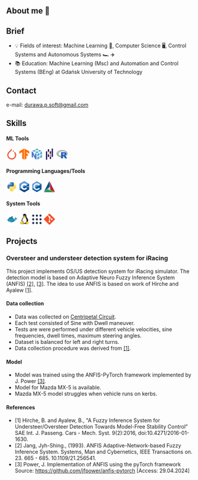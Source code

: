 ## About me 👋
## Brief
- 💡 Fields of interest: Machine Learning 🦾, Computer Science 🖥️, Control Systems and Autonomous Systems 🏎️ ✈️
- 📚 Education: Machine Learning (Msc) and Automation and Control Systems (BEng) at Gdańsk University of Technology

## Contact
e-mail: durawa.p.soft@gmail.com

## Skills 

#### ML Tools
<div class="MLSkills">
<img src="https://github.com/devicons/devicon/blob/master/icons/pytorch/pytorch-original.svg" alt=PyTorch, width=30, height=30/>
<img src="https://github.com/devicons/devicon/blob/master/icons/tensorflow/tensorflow-original.svg" alt=Tensorflow, width=30, height=30/>
<img src="https://github.com/devicons/devicon/blob/master/icons/numpy/numpy-original.svg" alt=numpy, width=30, height=30/>
<img src="https://github.com/devicons/devicon/blob/master/icons/pandas/pandas-original.svg" alt=pandas, width=30, height=30/>
<img src="https://github.com/devicons/devicon/blob/master/icons/r/r-original.svg" alt=pandas, width=30, height=30/> 
</div>

#### Programming Languages/Tools
<div class="ProgrammingLanguages">
<img src="https://github.com/devicons/devicon/blob/master/icons/python/python-original.svg" alt=python, width=30, height=30/>
<img src="https://github.com/devicons/devicon/blob/master/icons/cplusplus/cplusplus-original.svg" alt=cpp, width=30, height=30/>
<img src="https://github.com/devicons/devicon/blob/master/icons/c/c-original.svg" alt=c, width=30, height=30/>
<img src="https://github.com/devicons/devicon/blob/master/icons/cmake/cmake-original.svg" alt=cmake, width=30, height=30/>
</div>

#### System Tools
<div class="ProgrammingLanguages">
<img src="https://github.com/devicons/devicon/blob/master/icons/docker/docker-original.svg" alt=docker, width=30, height=30/>
<img src="https://github.com/devicons/devicon/blob/master/icons/linux/linux-original.svg" alt=linux, width=30, height=30/>
<img src="https://github.com/devicons/devicon/blob/master/icons/ros/ros-original.svg" alt=c, width=30, height=30/>
<img src="https://github.com/devicons/devicon/blob/master/icons/git/git-original.svg" alt=git, width=30, height=30/>
</div>

## Projects

### Oversteer and understeer detection system for iRacing

This project implements OS/US detection system for iRacing simulator. The detection model is based on Adaptive Neuro Fuzzy Inference System (ANFIS)  [[2]](#2), [[3]](#3).
The idea to use ANFIS is based on work of Hirche and Ayalew [[1]](#1).

#### Data collection
- Data was collected on [Centripetal Circuit](https://www.iracing.com/tracks/centripetal-circuit/).
- Each test consisted of Sine with Dwell maneuver.
- Tests are were performed under different vehicle velocities, sine frequencies, dwell times, maximum steering angles.
- Dataset is balanced for left and right turns.
- Data collection procedure was derived from [[1]](#1).

#### Model
- Model was trained using the ANFIS-PyTorch framework implemented by J. Power [[3]](#3).
- Model for Mazda MX-5 is available.
- Mazda MX-5 model struggles when vehicle runs on kerbs.

#### References
- <a id="1">[1]</a> 
Hirche, B. and Ayalew, B.,
"A Fuzzy Inference System for Understeer/Oversteer Detection Towards Model-Free Stability Control"
SAE Int. J. Passeng. Cars - Mech. Syst. 9(2):2016, doi:10.4271/2016-01-1630.
- <a id="2">[2]</a>
Jang, Jyh-Shing.,
(1993). ANFIS Adaptive-Network-based Fuzzy Inference System.
Systems, Man and Cybernetics, IEEE Transactions on. 23. 665 - 685. 10.1109/21.256541. 
- <a id="3">[3]</a>
Power, J.
Implementation of ANFIS using the pyTorch framework
Source: https://github.com/jfpower/anfis-pytorch [Access: 29.04.2024]

<!--
**froxec/froxec** is a ✨ _special_ ✨ repository because its `README.md` (this file) appears on your GitHub profile.

Here are some ideas to get you started:

- 🔭 I’m currently working on ...
- 🌱 I’m currently learning ...
- 👯 I’m looking to collaborate on ...
- 🤔 I’m looking for help with ...
- 💬 Ask me about ...
- 📫 How to reach me: ...
- 😄 Pronouns: ...
- ⚡ Fun fact: ...
-->
